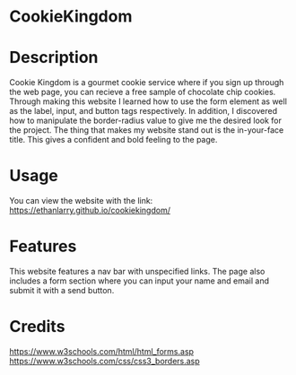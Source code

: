 # CookieKingdom

# Description

Cookie Kingdom is a gourmet cookie service where if you sign up through the web page, you can recieve a free sample of chocolate chip cookies. Through making this website I learned how to use the form element as well as the label, input, and button tags respectively. In addition, I discovered how to manipulate the border-radius value to give me the desired look for the project. The thing that makes my website stand out is the in-your-face title. This gives a confident and bold feeling to the page.

# Usage

You can view the website with the link:
https://ethanlarry.github.io/cookiekingdom/ 

# Features

This website features a nav bar with unspecified links. The page also includes a form section where you can input your name and email and submit it with a send
button.

# Credits

https://www.w3schools.com/html/html_forms.asp 
https://www.w3schools.com/css/css3_borders.asp 
